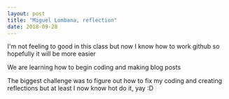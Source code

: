 ```yaml
---
layout: post
title: "Miguel Lombana, reflection"
date: 2018-09-28
---
```


I'm not feeling to good in this class but now I know how to work github so hopefully it will be more easier

We are learning how to begin coding and making blog posts

The biggest challenge was to figure out how to fix my coding and creating reflections but at least I now know hot do it, yay :D
